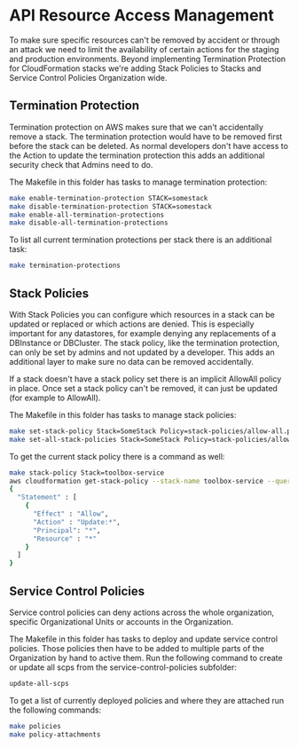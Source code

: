 # API Resource Access Management

To make sure specific resources can't be removed by accident or through an attack we need to limit the availability of certain actions for the staging and production environments. Beyond implementing Termination Protection for CloudFormation stacks we're adding Stack Policies to Stacks and Service Control Policies Organization wide.

## Termination Protection 

Termination protection on AWS makes sure that we can't accidentally remove a stack. The termination protection would have to be removed first before the stack can be deleted. As normal developers don't have access to the Action to update the termination protection this adds an additional security check that Admins need to do.

The Makefile in this folder has tasks to manage termination protection:

```bash
make enable-termination-protection STACK=somestack
make disable-termination-protection STACK=somestack
make enable-all-termination-protections
make disable-all-termination-protections
```

To list all current termination protections per stack there is an additional task:

```bash
make termination-protections
```


## Stack Policies

With Stack Policies you can configure which resources in a stack can be updated or replaced or which actions are denied. This is especially important for any datastores, for example denying any replacements of a DBInstance or DBCluster. The stack policy, like the termination protection, can only be set by admins and not updated by a developer. This adds an additional layer to make sure no data can be removed accidentally.

If a stack doesn't have a stack policy set there is an implicit AllowAll policy in place. Once set a stack policy can't be removed, it can just be updated (for example to AllowAll).

The Makefile in this folder has tasks to manage stack policies:

```bash
make set-stack-policy Stack=SomeStack Policy=stack-policies/allow-all.policy.json
make set-all-stack-policies Stack=SomeStack Policy=stack-policies/allow-all.policy.json
```

To get the current stack policy there is a command as well:

```bash
make stack-policy Stack=toolbox-service
aws cloudformation get-stack-policy --stack-name toolbox-service --query StackPolicyBody --output text
{
  "Statement" : [
    {
      "Effect" : "Allow",
      "Action" : "Update:*",
      "Principal": "*",
      "Resource" : "*"
    }
  ]
}
```


## Service Control Policies

Service control policies can deny actions across the whole organization, specific Organizational Units or accounts in the Organization.

The Makefile in this folder has tasks to deploy and update service control policies. Those policies then have to be added to multiple parts of the Organization by hand to active them. Run the following command to create or update all scps from the service-control-policies subfolder:

```bash
update-all-scps
```

To get a list of currently deployed policies and where they are attached run the following commands:

```bash
make policies
make policy-attachments
```